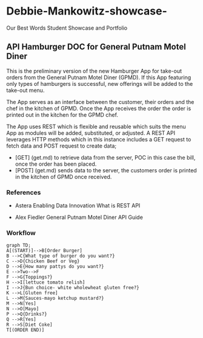 # Debbie-Mankowitz-showcase-
Our Best Words Student Showcase and Portfolio
## API Hamburger DOC for General Putnam Motel Diner

This is the preliminary version of the new Hamburger App for take-out orders from the General Putnam Motel Diner (GPMD). 
If this App featuring only types of hamburgers is successful, new offerings will be added to the take-out menu.

The App serves as an interface between the customer, their orders and the chef in the kitchen of GPMD.
Once the App receives the order the order is printed out in the kitchen for the GPMD chef.

The App uses REST which is flexible and reusable which suits the menu App as modules will be added, substituted, or adjusted.
A REST API leverages HTTP methods which in this instance includes a GET request to fetch data and POST request to create data;
* [GET] (get.md) to retrieve data from the server, POC in this case the bill, once the order has been placed.
* [POST] (get.md) sends data to the server, the customers order is printed in the kitchen of GPMD once received.

### References 

* Astera Enabling Data Innovation
What is REST API

* Alex Fiedler 
General Putnam Motel Diner API Guide

### Workflow 

```mermaid
graph TD;
A[(START)]-->B[Order Burger]
B -->C{What type of burger do you want?}
C -->D{Chicken Beef or Veg}
D -->E{How many pattys do you want?}
E -->Two-->F
F -->G{Toppings?}
H -->I[lettuce tomato relish]
I -->J{Bun choice- white wholewheat gluten free?}
K -->L[Gluten free]
L -->M{Sauces-mayo ketchup mustard?}
M -->N[Yes]
N -->O[Mayo]
P -->Q{Drinks?}
Q -->R[Yes]
R -->S[Diet Coke]
T[(ORDER END)]



 
 







